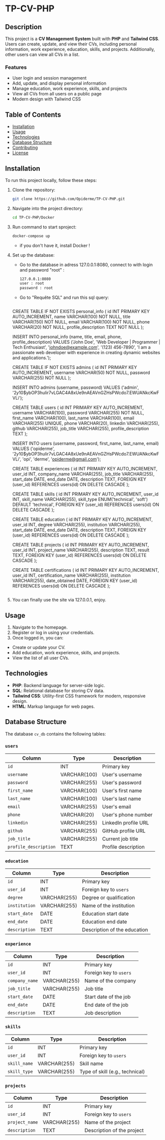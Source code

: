 # TP-CV-PHP                                                                
                                                                 

## Description

This project is a **CV Management System** built with **PHP** and **Tailwind CSS**. Users can create, update, and view their CVs, including personal information, work experience, education, skills, and projects. Additionally, other users can view all CVs in a list.

### Features
- User login and session management
- Add, update, and display personal information
- Manage education, work experience, skills, and projects
- View all CVs from all users on a public page
- Modern design with Tailwind CSS

## Table of Contents
- [Installation](#installation)
- [Usage](#usage)
- [Technologies](#technologies)
- [Database Structure](#database-structure)
- [Contributing](#contributing)
- [License](#license)

## Installation

To run this project locally, follow these steps:

1. Clone the repository:
   ```bash
   git clone https://github.com/Opiderme/TP-CV-PHP.git

2. Navigate into the project directory:
    ```bash
    cd TP-CV-PHP/Docker

3. Run command to start sproject:
    ```bash
    docker-compose up
    ```
    - if you don't have it, install Docker !

4. Set up the database:
   - Go to the database in adress 127.0.0.1:8080, connect to with login and password "root" :
     ```bash
     127.0.0.1:8080
     user : root
     password : root
     ```
   - Go to "Requête SQL" and run this sql query:
     ```SQL query
    CREATE TABLE IF NOT EXISTS personal_info (
        id INT PRIMARY KEY AUTO_INCREMENT,
        name VARCHAR(100) NOT NULL,
        title VARCHAR(150) NOT NULL,
        email VARCHAR(100) NOT NULL,
        phone VARCHAR(20) NOT NULL,
        profile_description TEXT NOT NULL
    );

    INSERT INTO personal_info (name, title, email, phone, profile_description) 
    VALUES ('John Doe', 'Web Developer | Programmer | Tech Enthusiast', 'johndoe@example.com', '(123) 456-7890', 'I am a passionate web developer with experience in creating dynamic websites and applications.');

    CREATE TABLE IF NOT EXISTS admins (
        id INT PRIMARY KEY AUTO_INCREMENT,
        username VARCHAR(50) NOT NULL,
        password VARCHAR(255) NOT NULL
    );

    INSERT INTO admins (username, password) 
    VALUES ('admin', '$2y$10$ybOP3hulir7vLGAC4A8xUe9nAEAVnGZHsPWcdo7.EWUANkcKwFVLi');

    CREATE TABLE users (
    id INT PRIMARY KEY AUTO_INCREMENT,
    username VARCHAR(100),
    password VARCHAR(255) NOT NULL,
    first_name VARCHAR(100),
    last_name VARCHAR(100),
    email VARCHAR(255) UNIQUE,
    phone VARCHAR(20),
    linkedin VARCHAR(255),
    github VARCHAR(255),
    job_title VARCHAR(255),
    profile_description TEXT
    );


    INSERT INTO users (username, password, first_name, last_name, email) 
    VALUES ('opiderme', '$2y$10$ybOP3hulir7vLGAC4A8xUe9nAEAVnGZHsPWcdo7.EWUANkcKwFVLi', 'opi', 'derme', 'opiderme@gmail.com');

    CREATE TABLE experiences (
        id INT PRIMARY KEY AUTO_INCREMENT,
        user_id INT,
        company_name VARCHAR(255),
        job_title VARCHAR(255),
        start_date DATE,
        end_date DATE,
        description TEXT,
        FOREIGN KEY (user_id) REFERENCES users(id) ON DELETE CASCADE
    );

    CREATE TABLE skills (
        id INT PRIMARY KEY AUTO_INCREMENT,
        user_id INT,
        skill_name VARCHAR(255),
        skill_type ENUM('technical', 'soft') DEFAULT 'technical',
        FOREIGN KEY (user_id) REFERENCES users(id) ON DELETE CASCADE
    );

    CREATE TABLE education (
        id INT PRIMARY KEY AUTO_INCREMENT,
        user_id INT,
        degree VARCHAR(255),
        institution VARCHAR(255),
        start_date DATE,
        end_date DATE,
        description TEXT,
        FOREIGN KEY (user_id) REFERENCES users(id) ON DELETE CASCADE
    );

    CREATE TABLE projects (
        id INT PRIMARY KEY AUTO_INCREMENT,
        user_id INT,
        project_name VARCHAR(255),
        description TEXT,
        result TEXT,
        FOREIGN KEY (user_id) REFERENCES users(id) ON DELETE CASCADE
    );

    CREATE TABLE certifications (
        id INT PRIMARY KEY AUTO_INCREMENT,
        user_id INT,
        certification_name VARCHAR(255),
        institution VARCHAR(255),
        date_obtained DATE,
        FOREIGN KEY (user_id) REFERENCES users(id) ON DELETE CASCADE
    );

     ```

5. You can finally use the site via 127.0.0.1, enjoy.

## Usage

1. Navigate to the homepage.
2. Register or log in using your credentials.
3. Once logged in, you can:
- Create or update your CV.
- Add education, work experience, skills, and projects.
- View the list of all user CVs.

## Technologies

- **PHP**: Backend language for server-side logic.
- **SQL**: Relational database for storing CV data.
- **Tailwind CSS**: Utility-first CSS framework for modern, responsive design.
- **HTML**: Markup language for web pages.

## Database Structure

The database `cv_db` contains the following tables:

### `users`
| Column              | Type         | Description                       |
|---------------------|--------------|-----------------------------------|
| `id`                | INT          | Primary key                       |
| `username`          | VARCHAR(100) | User's username                   |
| `password`          | VARCHAR(255) | User's password                   |
| `first_name`        | VARCHAR(100) | User's first name                 |
| `last_name`         | VARCHAR(100) | User's last name                  |
| `email`             | VARCHAR(255) | User's email                      |
| `phone`             | VARCHAR(20)  | User's phone number               |
| `linkedin`          | VARCHAR(255) | LinkedIn profile URL              |
| `github`            | VARCHAR(255) | GitHub profile URL                |
| `job_title`         | VARCHAR(255) | Current job title                 |
| `profile_description`| TEXT         | Profile description               |

### `education`
| Column              | Type         | Description                       |
|---------------------|--------------|-----------------------------------|
| `id`                | INT          | Primary key                       |
| `user_id`           | INT          | Foreign key to `users`            |
| `degree`            | VARCHAR(255) | Degree or qualification           |
| `institution`       | VARCHAR(255) | Name of the institution           |
| `start_date`        | DATE         | Education start date              |
| `end_date`          | DATE         | Education end date                |
| `description`       | TEXT         | Description of the education      |

### `experience`
| Column              | Type         | Description                       |
|---------------------|--------------|-----------------------------------|
| `id`                | INT          | Primary key                       |
| `user_id`           | INT          | Foreign key to `users`            |
| `company_name`      | VARCHAR(255) | Name of the company               |
| `job_title`         | VARCHAR(255) | Job title                         |
| `start_date`        | DATE         | Start date of the job             |
| `end_date`          | DATE         | End date of the job               |
| `description`       | TEXT         | Job description                   |

### `skills`
| Column              | Type         | Description                       |
|---------------------|--------------|-----------------------------------|
| `id`                | INT          | Primary key                       |
| `user_id`           | INT          | Foreign key to `users`            |
| `skill_name`        | VARCHAR(255) | Skill name                        |
| `skill_type`        | VARCHAR(255) | Type of skill (e.g., technical)   |

### `projects`
| Column              | Type         | Description                       |
|---------------------|--------------|-----------------------------------|
| `id`                | INT          | Primary key                       |
| `user_id`           | INT          | Foreign key to `users`            |
| `project_name`      | VARCHAR(255) | Name of the project               |
| `description`       | TEXT         | Description of the project        |
